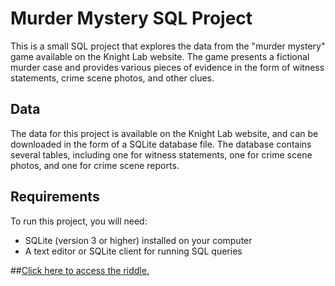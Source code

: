 # Murder Mystery SQL Project

This is a small SQL project that explores the data from the "murder mystery" game available on the Knight Lab website. The game presents a fictional murder case and provides various pieces of evidence in the form of witness statements, crime scene photos, and other clues. 

## Data

The data for this project is available on the Knight Lab website, and can be downloaded in the form of a SQLite database file. The database contains several tables, including one for witness statements, one for crime scene photos, and one for crime scene reports.

## Requirements

To run this project, you will need:

- SQLite (version 3 or higher) installed on your computer
- A text editor or SQLite client for running SQL queries

##[Click here to access the riddle.](https://mystery.knightlab.com/)

